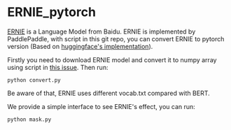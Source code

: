# ERNIE_pytorch

[ERNIE](https://github.com/PaddlePaddle/LARK/tree/develop/ERNIE) is a Language Model from Baidu. ERNIE is implemented by PaddlePaddle, with script in this git repo, you can convert ERNIE to pytorch version (Based on [huggingface's implementation](https://github.com/huggingface/pytorch-pretrained-BERT)).

Firstly you need to download ERNIE model and convert it to numpy array using script in [this issue](https://github.com/PaddlePaddle/LARK/issues/37). Then run:

`python convert.py`

Be aware of that, ERNIE uses different vocab.txt compared with BERT.

We provide a simple interface to see ERNIE's effect, you can run:

`python mask.py`